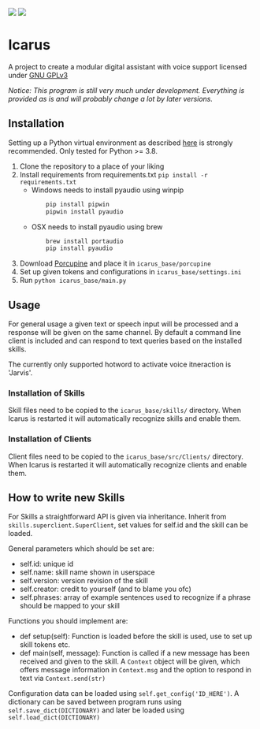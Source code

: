 ![](https://img.shields.io/static/v1.svg?label=Language&message=Python&color=green) ![](https://img.shields.io/static/v1.svg?label=Version&message=Alpha&color=lightgrey)

# Icarus

A project to create a modular digital assistant with voice support licensed under [GNU GPLv3](https://choosealicense.com/licenses/gpl-3.0/)

_Notice: This program is still very much under development. Everything is provided as is and will probably change a lot by later versions._

## Installation
Setting up a Python virtual environment as described [here](https://packaging.python.org/guides/installing-using-pip-and-virtual-environments/) is strongly recommended. Only tested for Python >= 3.8.

1. Clone the repository to a place of your liking
2. Install requirements from requirements.txt `pip install -r requirements.txt`
    - Windows needs to install pyaudio using winpip
        ``` bash
            pip install pipwin
            pipwin install pyaudio
        ```
    - OSX needs to install pyaudio using brew 
        ``` bash
            brew install portaudio
            pip install pyaudio
        ```
3. Download [Porcupine](https://github.com/Picovoice/porcupine) and place it in `icarus_base/porcupine`
4. Set up given tokens and configurations in `icarus_base/settings.ini`
5. Run `python icarus_base/main.py`

## Usage

For general usage a given text or speech input will be processed and a response will be given on the same channel. By default a command line client is included and can respond to text queries based on the installed skills.

The currently only supported hotword to activate voice itneraction is 'Jarvis'.

### Installation of Skills
Skill files need to be copied to the `icarus_base/skills/` directory. When Icarus is restarted it will automatically recognize skills and enable them.

### Installation of Clients
Client files need to be copied to the `icarus_base/src/Clients/` directory. When Icarus is restarted it will automatically recognize clients and enable them.

## How to write new Skills

For Skills a straightforward API is given via inheritance. Inherit from `skills.superclient.SuperClient`, set values for self.id and the skill can be loaded. 

General parameters which should be set are:
- self.id: unique id
- self.name: skill name shown in userspace
- self.version: version revision of the skill
- self.creator: credit to yourself (and to blame you ofc)
- self.phrases: array of example sentences used to recognize if a phrase should be mapped to your skill

Functions you should implement are:
- def setup(self):  Function is loaded before the skill is used, use to set up skill tokens etc.
- def main(self, message): Function is called if a new message has been received and given to the skill. A `Context` object will be given, which offers message information in `Context.msg` and the option to respond in text via `Context.send(str)`

Configuration data can be loaded using `self.get_config('ID_HERE')`. A dictionary can be saved between program runs using `self.save_dict(DICTIONARY)` and later be loaded using `self.load_dict(DICTIONARY)`